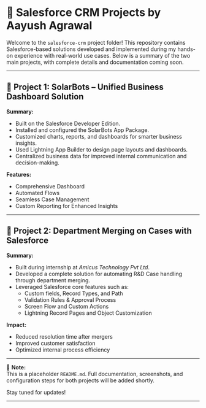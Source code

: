 # 🚀 Salesforce CRM Projects by Aayush Agrawal

Welcome to the `salesforce-crm` project folder! This repository contains Salesforce-based solutions developed and implemented during my hands-on experience with real-world use cases. Below is a summary of the two main projects, with complete details and documentation coming soon.

---

## 📌 Project 1: SolarBots – Unified Business Dashboard Solution

**Summary:**
- Built on the Salesforce Developer Edition.
- Installed and configured the SolarBots App Package.
- Customized charts, reports, and dashboards for smarter business insights.
- Used Lightning App Builder to design page layouts and dashboards.
- Centralized business data for improved internal communication and decision-making.

**Features:**
- Comprehensive Dashboard
- Automated Flows
- Seamless Case Management
- Custom Reporting for Enhanced Insights

---

## 📌 Project 2: Department Merging on Cases with Salesforce

**Summary:**
- Built during internship at *Amicus Technology Pvt Ltd*.
- Developed a complete solution for automating R&D Case handling through department merging.
- Leveraged Salesforce core features such as:
  - Custom fields, Record Types, and Path
  - Validation Rules & Approval Process
  - Screen Flow and Custom Actions
  - Lightning Record Pages and Object Customization

**Impact:**
- Reduced resolution time after mergers
- Improved customer satisfaction
- Optimized internal process efficiency

---

📁 **Note:**  
This is a placeholder `README.md`. Full documentation, screenshots, and configuration steps for both projects will be added shortly.

Stay tuned for updates!

---



